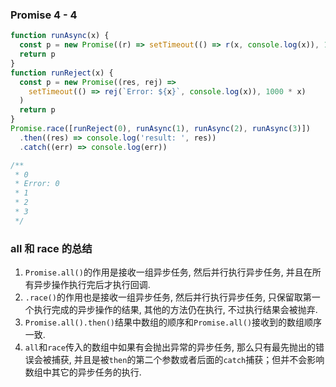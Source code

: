 ### Promise 4 - 4
```js
function runAsync(x) {
  const p = new Promise((r) => setTimeout(() => r(x, console.log(x)), 1000))
  return p
}
function runReject(x) {
  const p = new Promise((res, rej) =>
    setTimeout(() => rej(`Error: ${x}`, console.log(x)), 1000 * x)
  )
  return p
}
Promise.race([runReject(0), runAsync(1), runAsync(2), runAsync(3)])
  .then((res) => console.log('result: ', res))
  .catch((err) => console.log(err))

/**
 * 0
 * Error: 0
 * 1
 * 2
 * 3
 */
```

### all 和 race 的总结
1. `Promise.all()`的作用是接收一组异步任务, 然后并行执行异步任务, 并且在所有异步操作执行完后才执行回调.
2. `.race()`的作用也是接收一组异步任务, 然后并行执行异步任务, 只保留取第一个执行完成的异步操作的结果, 其他的方法仍在执行, 不过执行结果会被抛弃.
3. `Promise.all().then()`结果中数组的顺序和`Promise.all()`接收到的数组顺序一致.
4. `all`和`race`传入的数组中如果有会抛出异常的异步任务, 那么只有最先抛出的错误会被捕获, 并且是被`then`的第二个参数或者后面的`catch`捕获；但并不会影响数组中其它的异步任务的执行.
